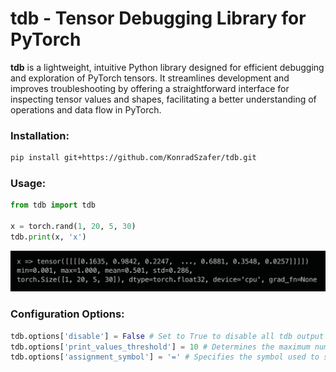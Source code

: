 # tdb - Tensor Debugging Library for PyTorch

**tdb** is a lightweight, intuitive Python library designed for efficient debugging and exploration of PyTorch tensors. It streamlines development and improves troubleshooting by offering a straightforward interface for inspecting tensor values and shapes, facilitating a better understanding of operations and data flow in PyTorch.

### Installation:
```bash
pip install git+https://github.com/KonradSzafer/tdb.git
```

### Usage:
```python
from tdb import tdb

x = torch.rand(1, 20, 5, 30)
tdb.print(x, 'x')
```

![](assets/example_output_1.png)

<!-- ### Example Usage:
![](assets/example_output_2.png) -->

### Configuration Options:
```python
tdb.options['disable'] = False # Set to True to disable all tdb output
tdb.options['print_values_threshold'] = 10 # Determines the maximum number of values to display from the last dimension of a tensor
tdb.options['assignment_symbol'] = '=' # Specifies the symbol used to separate tensor parameters from their values
```
